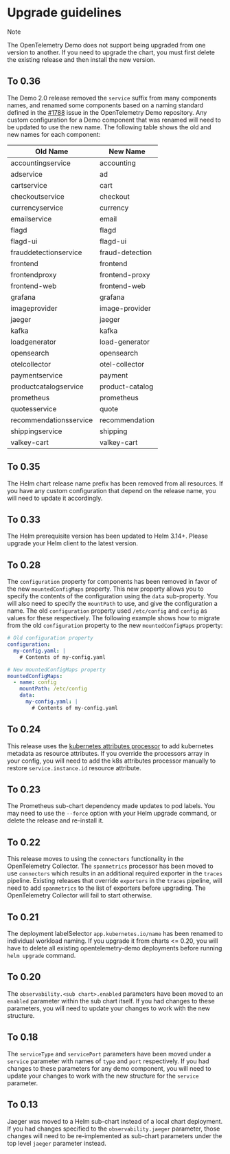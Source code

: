 # Upgrade guidelines

> [!NOTE]
> The OpenTelemetry Demo does not support being upgraded from one version to
> another. If you need to upgrade the chart, you must first delete the existing
> release and then install the new version.

## To 0.36

The Demo 2.0 release removed the `service` suffix from many components names,
and renamed some components based on a naming standard defined in
the [#1788](https://github.com/open-telemetry/opentelemetry-demo/issues/1788)
issue in the OpenTelemetry Demo repository. Any custom configuration for a Demo
component that was renamed will need to be updated to use the new name. The
following table shows the old and new names for each component:

| Old Name               | New Name        |
|------------------------|-----------------|
| accountingservice      | accounting      |
| adservice              | ad              |
| cartservice            | cart            |
| checkoutservice        | checkout        |
| currencyservice        | currency        |
| emailservice           | email           |
| flagd                  | flagd           |
| flagd-ui               | flagd-ui        |
| frauddetectionservice  | fraud-detection |
| frontend               | frontend        |
| frontendproxy          | frontend-proxy  |
| frontend-web           | frontend-web    |
| grafana                | grafana         |
| imageprovider          | image-provider  |
| jaeger                 | jaeger          |
| kafka                  | kafka           |
| loadgenerator          | load-generator  |
| opensearch             | opensearch      |
| otelcollector          | otel-collector  |
| paymentservice         | payment         |
| productcatalogservice  | product-catalog |
| prometheus             | prometheus      |
| quotesservice          | quote           |
| recommendationsservice | recommendation  |
| shippingservice        | shipping        |
| valkey-cart            | valkey-cart     |

## To 0.35

The Helm chart release name prefix has been removed from all resources. If you
have any custom configuration that depend on the release name, you will need to
update it accordingly.

## To 0.33

The Helm prerequisite version has been updated to Helm 3.14+. Please upgrade your
Helm client to the latest version.

## To 0.28

The `configuration` property for components has been removed in favor of the new `mountedConfigMaps` property.
This new property allows you to specify the contents of the configuration using the `data` sub-property. You will also
need to specify the `mountPath` to use, and give the configuration a name. The old `configuration` property used
`/etc/config` and `config` as values for these respectively. The following example shows how to migrate from the old
`configuration` property to the new `mountedConfigMaps` property:

```yaml
# Old configuration property
configuration:
  my-config.yaml: |
    # Contents of my-config.yaml

# New mountedConfigMaps property
mountedConfigMaps:
  - name: config
    mountPath: /etc/config
    data:
      my-config.yaml: |
        # Contents of my-config.yaml
```

## To 0.24

This release uses the [kubernetes attributes processor](https://github.com/open-telemetry/opentelemetry-collector-contrib/tree/main/processor/k8sattributesprocessor)
to add kubernetes metadata as resource attributes. If you override the processors array in your config, you will
need to add the k8s attributes processor manually to restore `service.instance.id`
resource attribute.

## To 0.23

The Prometheus sub-chart dependency made updates to pod labels. You may need to
use the `--force` option with your Helm upgrade command, or delete the release
and re-install it.

## To 0.22

This release moves to using the `connectors` functionality in the OpenTelemetry
Collector. The `spanmetrics` processor has been moved to use `connectors`
which results in an additional required exporter in the `traces` pipeline.
Existing releases that override `exporters` in the `traces` pipeline, will
need to add `spanmetrics` to the list of exporters before upgrading. The
OpenTelemetry Collector will fail to start otherwise.

## To 0.21

The deployment labelSelector `app.kubernetes.io/name` has been renamed to
individual workload naming. If you upgrade it from charts <= 0.20, you
will have to delete all existing opentelemetry-demo deployments before running
`helm upgrade` command.

## To 0.20

The `observability.<sub chart>.enabled` parameters have been moved to an
`enabled` parameter within the sub chart itself. If you had changes to these
parameters, you will need to update your changes to work with the new structure.

## To 0.18

The `serviceType` and `servicePort` parameters have been moved under a `service`
parameter with names of `type` and `port` respectively. If you had changes to
these parameters for any demo component, you will need to update your changes
to work with the new structure for the `service` parameter.

## To 0.13

Jaeger was moved to a Helm sub-chart instead of a local chart deployment. If you
had changes specified to the `observability.jaeger` parameter, those changes
will need to be re-implemented as sub-chart parameters under the top level
`jaeger` parameter instead.
